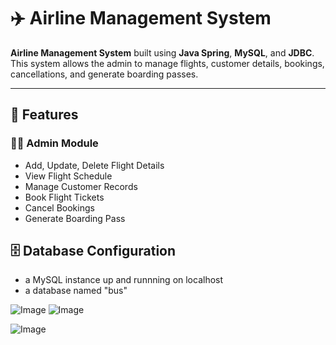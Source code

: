 # ✈️ Airline Management System

**Airline Management System** built using **Java Spring**, **MySQL**, and **JDBC**. This system allows the admin to manage flights, customer details, bookings, cancellations, and generate boarding passes.

---

## 📌 Features

### 👨‍✈️ Admin Module
- Add, Update, Delete Flight Details
- View Flight Schedule
- Manage Customer Records
- Book Flight Tickets
- Cancel Bookings
- Generate Boarding Pass

## 🗄️ Database Configuration
- a MySQL instance up and runnning on localhost
- a database named "bus"

![Image](https://github.com/user-attachments/assets/a149d24c-f5f5-456c-aed4-4acec6525223)
![Image](https://github.com/user-attachments/assets/78a89c4f-95b5-4f7f-aa8b-d3db394d2ce0)

![Image](https://github.com/user-attachments/assets/519942aa-9c21-47e8-a206-89b26775e9f6)




